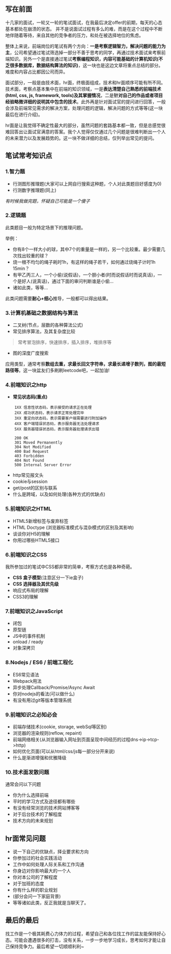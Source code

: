 ## 写在前面

十几家的面试，一轮又一轮的笔试面试，在我最后决定offer的前期，每天的心态基本都处在崩溃的状态。
并不是说面试过程有多么的难，而是在这个过程中不断地伴随着等待，来自其他的竞争者的压力，和处在被选择地位的焦虑。

整体上来说，前端岗位的笔试有两个方向：**一是考察逻辑智力，解决问题的能力为主**，公司希望通过笔试筛选掉一部分不善于思考的同学，再通过技术面试来考察前端知识。另外一个是直接通过笔试**考察编程知识，内容可能基础的计算机知识(不乏很多数据库，数据结构算法的知识)**，这一块也是这边文章将重点总结的部分。难度和内容占比都因公司而异。

面试部分，一般是由技术面，hr面，终极面组成，技术和hr面顺序可能有所不同。技术面，考察点基本集中在前端的知识领域，一是**表达清楚自己熟悉的前端技术(html, css, js, framework, tools)及其掌握情况**，二是**针对自己的作品或者项目经验略微详细的说明其中包含的技术**。此外再是针对面试官的提问进行回答，一般会涉及前端常见需求的解决方案，处理问题的逻辑，解决问题的方式等等(这一块最后在进行介绍)。

hr面是让我觉得不确定性最大的部分，虽然问题的套路基本都一致，但是总感觉很难回答出让面试官满意的答案。我个人觉得仅仅通过几个问题是很难判断出一个人的未来潜力以及发展趋势的。这一块不做详细的总结，仅列举出常见的提问。

## 笔试常考知识点

### 1.智力题

* 行测图形推理题(大家可以上网自行搜索这种题，个人对此类题目好感度为0)
* 行测数字推理题(同上)

*有时候我做完题，怀疑自己可能是一个傻子*

### 2.逻辑题

此类题目一般为特定场景下的推理问题。

举例：
* 你有8个一样大小的球，其中7个的重量是一样的，另一个比较重。最少需要几次找出较重的球？
* 烧一根不均匀的绳子耗时1h，有这样的绳子若干，如何通过烧绳子计时1h 15min？
* 有甲乙丙三人，一个小偷(说假话)，一个胆小者(时而说假话时而说真话)，一个是好人(说真话)，通过下面的审问判断谁是小偷...
* 诸如此类，等等...

此类问题需要**耐心+细心**推导，一般都可以得出结果。


### 3.计算机基础之数据结构与算法

* 二叉树(节点，层数的各种算法公式)
* 常见排序算法，及其复杂度比较 

> 常考冒泡排序，快速排序，插入排序，堆排序等

* 图的深度广度搜索

应用类型，通常考察**数组去重，求最长回文字符串，求最长递增子数列，图的最短路径等**。这一块盆友们多刷刷leetcode吧，一起加油!

### 4.前端知识之http

* **常见状态码(重点)**

```
    1XX 信息性状态码，表示接受的请求正在处理
    2XX 成功状态码，表示请求正常处理完毕
    3XX 重定向状态码，表示需要客户端需要进行附加操作
    4XX 客户端错误状态码，表示服务器无法处理请求
    5XX 服务器错误状态码，表示服务器处理请求出错

    200 OK
    301 Moved Permanently
    304 Not Modified
    400 Bad Request
    403 Forbidden
    404 Not Found
    500 Internal Server Error
```

* http常见报文头
* cookie与session
* get/post的区别与联系
* 什么是跨域，以及如何处理(各种方式的优缺点)

### 5.前端知识之HTML

* HTML5新增标签与废弃标签
* HTML Doctype (浏览器标准模式与混杂模式的区别及其影响)
* 谈谈你对H5的理解
* 你用过哪些HTML5接口

### 6.前端知识之CSS

我所参加过的笔试中CSS都非常的简单，考察方式也是各种奇葩。

* **CSS 盒子模型**(注意区分一下ie盒子)
* **CSS 选择器及其优先级**
* 响应式布局的理解
* CSS3的理解

### 7.前端知识之JavaScript

* 闭包
* 原型链
* JS中的事件机制
* onload / ready
* 对象深拷贝

### 8.Nodejs / ES6 / 前端工程化

* ES6常见语法
* Webpack用法
* 异步处理Callback/Promise/Async Await
* 你对nodejs的看法(可以做什么)
* 有没有用过git等版本管理系统

### 9.前端知识之必知必会

* 前端存储技术(cookie, storage, webSql等区别)
* 浏览器的渲染规则(reflow, repaint)
* 前端网络相关(从浏览器输入网址到页面呈现中间经历的过程dns->ip->tcp->http)
* 如何优化页面(可以从html/css/js每一部分分开来说)
* 什么是渐进增强和优雅降级

### 10.技术面发散问题

通常会问以下问题

* 你为什么选择前端
* 平时的学习方式及途径都有哪些
* 有没有经常浏览的技术网站博客等
* 对于后台技术的了解程度
* 技术方向的未来规划

## hr面常见问题

* 说一下自己的优缺点，择业要求和方向
* 你参加过的社会实践活动
* 工作中如何处理人际关系和工作沟通
* 你身边对你影响最大的一个人
* 你对本公司的了解程度
* 对于加班的态度
* 你有什么样的职业规划
* (部分会问一下家庭背景)
* 等等诸如此类，反正我就是当聊天了。


## 最后的最后

找工作是一个极其耗费心力体力的过程，希望自己和各位找工作的盆友能保持好心态。可能会遭遇很多的打击，没有关系，一步一步地学习成长，思考如何才能让自己保持竞争力。最后希望一切顺顺利利~